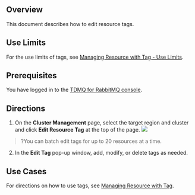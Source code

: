 ## Overview

This document describes how to edit resource tags.

## Use Limits

For the use limits of tags, see [Managing Resource with Tag - Use Limits](https://intl.cloud.tencent.com/document/product/1112/43079).


## Prerequisites

You have logged in to the [TDMQ for RabbitMQ console](https://console.cloud.tencent.com/tdmq/rabbit-cluster).

## Directions

1. On the **Cluster Management** page, select the target region and cluster and click **Edit Resource Tag** at the top of the page.
![](https://qcloudimg.tencent-cloud.cn/raw/241af65b06ca892b093613d61e0681df.png)
>?You can batch edit tags for up to 20 resources at a time.
2. In the **Edit Tag** pop-up window, add, modify, or delete tags as needed.

## Use Cases

For directions on how to use tags, see [Managing Resource with Tag](https://intl.cloud.tencent.com/document/product/1112/43079).

